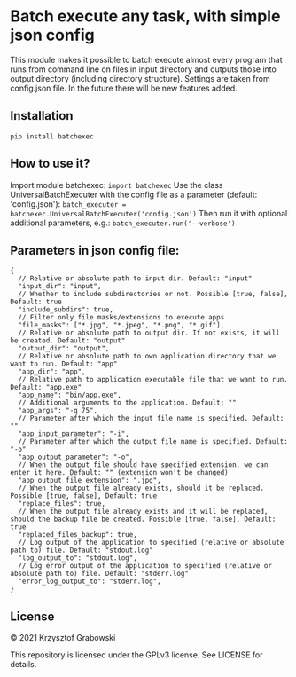 # Batch execute any task, with simple json config

This module makes it possible to batch execute almost every program that runs from command line on files in input directory and outputs those into output directory (including directory structure). Settings are taken from config.json file. In the future there will be new features added.

## Installation

```pip install batchexec```

## How to use it?

Import module batchexec:
```import batchexec```
Use the class UniversalBatchExecuter with the config file as a parameter (default: 'config.json'):
```batch_executer = batchexec.UniversalBatchExecuter('config.json')```
Then run it with optional additional parameters, e.g.:
```batch_executer.run('--verbose')```

## Parameters in json config file:

```
{
  // Relative or absolute path to input dir. Default: "input"
  "input_dir": "input",
  // Whether to include subdirectories or not. Possible [true, false], Default: true
  "include_subdirs": true,
  // Filter only file masks/extensions to execute apps
  "file_masks": ["*.jpg", "*.jpeg", "*.png", "*.gif"],
  // Relative or absolute path to output dir. If not exists, it will be created. Default: "output"
  "output_dir": "output",
  // Relative or absolute path to own application directory that we want to run. Default: "app"
  "app_dir": "app",
  // Relative path to application executable file that we want to run. Default: "app.exe"
  "app_name": "bin/app.exe",
  // Additional arguments to the application. Default: ""
  "app_args": "-q 75",
  // Parameter after which the input file name is specified. Default: ""
  "app_input_parameter": "-i",
  // Parameter after which the output file name is specified. Default: "-o"
  "app_output_parameter": "-o",
  // When the output file should have specified extension, we can enter it here. Default: "" (extension won't be changed)
  "app_output_file_extension": ".jpg",
  // When the output file already exists, should it be replaced. Possible [true, false], Default: true
  "replace_files": true,
  // When the output file already exists and it will be replaced, should the backup file be created. Possible [true, false], Default: true
  "replaced_files_backup": true,
  // Log output of the application to specified (relative or absolute path to) file. Default: "stdout.log"
  "log_output_to": "stdout.log",
  // Log error output of the application to specified (relative or absolute path to) file. Default: "stderr.log"
  "error_log_output_to": "stderr.log",
}
```

## License

&copy; 2021 Krzysztof Grabowski

This repository is licensed under the GPLv3 license. See LICENSE for details.

